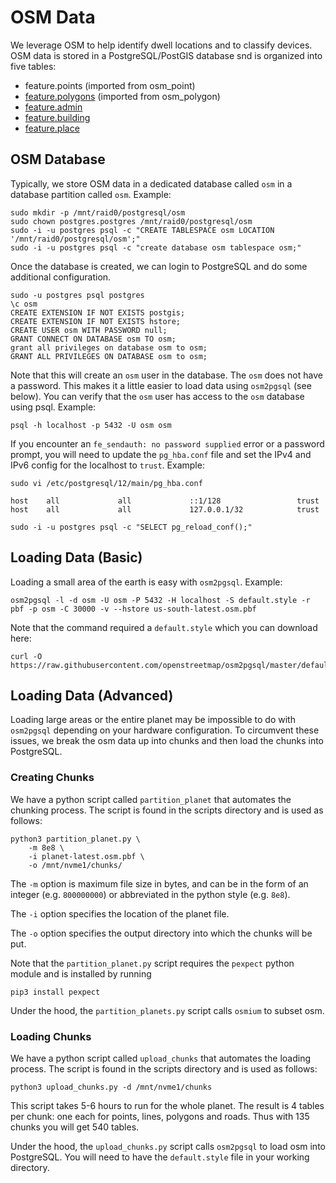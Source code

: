 # OSM Data

We leverage OSM to help identify dwell locations and to classify devices. OSM data is stored in a PostgreSQL/PostGIS database snd is organized into five tables:
 - feature.points (imported from osm_point)
 - [feature.polygons](feature_polygons.md) (imported from osm_polygon)
 - [feature.admin](feature_admin.md)
 - [feature.building](feature_building.md)
 - [feature.place](feature_place.md)




## OSM Database
Typically, we store OSM data in a dedicated database called `osm` in a database partition called `osm`. Example:
```
sudo mkdir -p /mnt/raid0/postgresql/osm
sudo chown postgres.postgres /mnt/raid0/postgresql/osm
sudo -i -u postgres psql -c "CREATE TABLESPACE osm LOCATION '/mnt/raid0/postgresql/osm';"
sudo -i -u postgres psql -c "create database osm tablespace osm;"
```

Once the database is created, we can login to PostgreSQL and do some additional configuration. 
```
sudo -u postgres psql postgres
\c osm
CREATE EXTENSION IF NOT EXISTS postgis;
CREATE EXTENSION IF NOT EXISTS hstore;
CREATE USER osm WITH PASSWORD null;
GRANT CONNECT ON DATABASE osm TO osm;
grant all privileges on database osm to osm;
GRANT ALL PRIVILEGES ON DATABASE osm to osm;
```
Note that this will create an `osm` user in the database. The `osm` does not have a password. This makes it a little easier to load data using `osm2pgsql` (see below). You can verify that the `osm` user has access to the `osm` database using psql. Example:
```
psql -h localhost -p 5432 -U osm osm
```
If you encounter an `fe_sendauth: no password supplied` error or a password prompt, you will need to update the `pg_hba.conf` file and set the IPv4 and IPv6 config for the localhost to `trust`. Example:
```
sudo vi /etc/postgresql/12/main/pg_hba.conf

host    all             all             ::1/128                 trust
host    all             all             127.0.0.1/32            trust

sudo -i -u postgres psql -c "SELECT pg_reload_conf();"
```


## Loading Data (Basic)
Loading a small area of the earth is easy with `osm2pgsql`. Example:
```
osm2pgsql -l -d osm -U osm -P 5432 -H localhost -S default.style -r pbf -p osm -C 30000 -v --hstore us-south-latest.osm.pbf
```
Note that the command required a `default.style` which you can download here:
```
curl -O https://raw.githubusercontent.com/openstreetmap/osm2pgsql/master/default.style
```

## Loading Data (Advanced)
Loading large areas or the entire planet may be impossible to do with `osm2pgsql` depending on your hardware configuration. To circumvent these issues, we break the osm data up into chunks and then load the chunks into PostgreSQL.


### Creating Chunks
We have a python script called `partition_planet` that automates the chunking process. The script is found in the scripts directory and is used as follows:
```
python3 partition_planet.py \
    -m 8e8 \
    -i planet-latest.osm.pbf \
    -o /mnt/nvme1/chunks/
```
The `-m` option is maximum file size in bytes, and can be in the form of an integer (e.g. `800000000`) or abbreviated in the python style (e.g. `8e8`).

The `-i` option specifies the location of the planet file.

The `-o` option specifies the output directory into which the chunks will be put.

Note that the `partition_planet.py` script requires the `pexpect` python module and is installed by running 
```
pip3 install pexpect
```
Under the hood, the `partition_planets.py` script calls `osmium` to subset osm.

### Loading Chunks
We have a python script called `upload_chunks` that automates the loading process. The script is found in the scripts directory and is used as follows:

```
python3 upload_chunks.py -d /mnt/nvme1/chunks
```
This script takes 5-6 hours to run for the whole planet. 
The result is 4 tables per chunk: one each for points, lines, polygons and roads. Thus with 135 chunks you will get 540 tables.

Under the hood, the `upload_chunks.py` script calls `osm2pgsql` to load osm into PostgreSQL. You will need to have the `default.style` file in your working directory.
